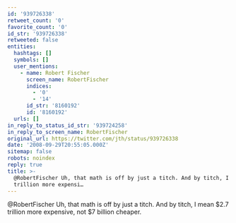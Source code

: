 ```yaml
---
id: '939726338'
retweet_count: '0'
favorite_count: '0'
id_str: '939726338'
retweeted: false
entities:
  hashtags: []
  symbols: []
  user_mentions:
    - name: Robert Fischer
      screen_name: RobertFischer
      indices:
        - '0'
        - '14'
      id_str: '8160192'
      id: '8160192'
  urls: []
in_reply_to_status_id_str: '939724258'
in_reply_to_screen_name: RobertFischer
original_url: https://twitter.com/jth/status/939726338
date: '2008-09-29T20:55:05.000Z'
sitemap: false
robots: noindex
reply: true
title: >-
  @RobertFischer Uh, that math is off by just a titch. And by titch, I mean $2.7
  trillion more expensi…
---
```


@RobertFischer Uh, that math is off by just a titch. And by titch, I mean $2.7 trillion more expensive, not $7 billion cheaper.